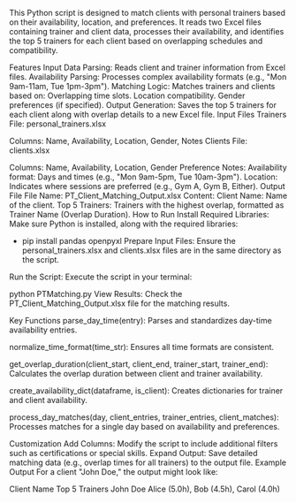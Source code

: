 This Python script is designed to match clients with personal trainers based on their availability, location, and preferences. 
It reads two Excel files containing trainer and client data, processes their availability, 
and identifies the top 5 trainers for each client based on overlapping schedules and compatibility.

Features
Input Data Parsing: Reads client and trainer information from Excel files.
Availability Parsing: Processes complex availability formats (e.g., "Mon 9am-11am, Tue 1pm-3pm").
Matching Logic: Matches trainers and clients based on:
Overlapping time slots.
Location compatibility.
Gender preferences (if specified).
Output Generation: Saves the top 5 trainers for each client along with overlap details to a new Excel file.
Input Files
Trainers File: personal_trainers.xlsx

Columns: Name, Availability, Location, Gender, Notes
Clients File: clients.xlsx

Columns: Name, Availability, Location, Gender Preference
Notes:
Availability format: Days and times (e.g., "Mon 9am-5pm, Tue 10am-3pm").
Location: Indicates where sessions are preferred (e.g., Gym A, Gym B, Either).
Output File
File Name: PT_Client_Matching_Output.xlsx
Content:
Client Name: Name of the client.
Top 5 Trainers: Trainers with the highest overlap, formatted as Trainer Name (Overlap Duration).
How to Run
Install Required Libraries: Make sure Python is installed, along with the required libraries:

- pip install pandas openpyxl
Prepare Input Files: Ensure the personal_trainers.xlsx and clients.xlsx files are in the same directory as the script.

Run the Script: Execute the script in your terminal:

python PTMatching.py
View Results: Check the PT_Client_Matching_Output.xlsx file for the matching results.

Key Functions
parse_day_time(entry): Parses and standardizes day-time availability entries.

normalize_time_format(time_str): Ensures all time formats are consistent.

get_overlap_duration(client_start, client_end, trainer_start, trainer_end): Calculates the overlap duration between client and trainer availability.

create_availability_dict(dataframe, is_client): Creates dictionaries for trainer and client availability.

process_day_matches(day, client_entries, trainer_entries, client_matches): Processes matches for a single day based on availability and preferences.

Customization
Add Columns: Modify the script to include additional filters such as certifications or special skills.
Expand Output: Save detailed matching data (e.g., overlap times for all trainers) to the output file.
Example Output
For a client "John Doe," the output might look like:

Client Name	Top 5 Trainers
John Doe	Alice (5.0h), Bob (4.5h), Carol (4.0h)
